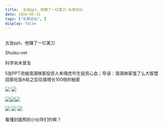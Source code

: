 ```yaml
---
title:  五张ppt，他赚了一亿美刀-水库论坛
date: 2016-05-15
tags: ["水库论坛", ]
display: false
---
```



## 



五张ppt，他赚了一亿美刀




Shuiku-net




科学尚未普及


5张PPT浓缩滴滴映客投资人朱啸虎毕生投资心血；导语：滴滴映客饿了么大智慧回家吃饭A轮之后估值增长100倍的秘密



<img data-s="300,640" data-type="png" src="http://mmbiz.qpic.cn/mmbiz/Ok4hZ0tV6r4gibSibOAAUnIfvqUIsIC2vQApVP1DcJwbx5o0UicbIOVC7IENCF8ia5hH2iamv9QKLBqkW7gD13xwW1w/0?wx_fmt=png" data-ratio="0.737410071942446" data-w=""/>

<img data-s="300,640" data-type="jpeg" src="http://mmbiz.qpic.cn/mmbiz/Ok4hZ0tV6r4gibSibOAAUnIfvqUIsIC2vQ9byiaxAQPOZZK96EiarHBaVzmtOrBXAlMJofTxETgWnF6xByuqlLiaPicw/0?wx_fmt=jpeg" style="line-height: 1.6;" data-ratio="0.7302158273381295" data-w=""/>





<img data-s="300,640" data-type="jpeg" src="http://mmbiz.qpic.cn/mmbiz/Ok4hZ0tV6r4gibSibOAAUnIfvqUIsIC2vQDQBVfRjzEY1G1UiaCrfV8QjVOh8iak6qY3E7PX5LdRgjW6WCiaialBqepg/0?wx_fmt=jpeg" data-ratio="0.6384892086330936" data-w=""/><img data-s="300,640" data-type="jpeg" src="http://mmbiz.qpic.cn/mmbiz/Ok4hZ0tV6r4gibSibOAAUnIfvqUIsIC2vQ8eBwC0q3CeN7EFSjNKPCa4oXloIHiaBmh8WYraqKhLIPDAbs9aSLdhA/0?wx_fmt=jpeg" data-ratio="0.6348920863309353" data-w=""/><img data-s="300,640" data-type="jpeg" src="http://mmbiz.qpic.cn/mmbiz/Ok4hZ0tV6r4gibSibOAAUnIfvqUIsIC2vQ221jDa3DVVKicRZFrIEc0E1Qyb1vyqJnZqsTxWKMFdNcEU3Q9CRhvsQ/0?wx_fmt=jpeg" data-ratio="0.6348920863309353" data-w=""/>



<img data-s="300,640" data-type="jpeg" src="http://mmbiz.qpic.cn/mmbiz/Ok4hZ0tV6r4gibSibOAAUnIfvqUIsIC2vQstnjajNdyFC2b2E4vIsCSQklicQJomhh4biaZgFxtOe6n9PFib1JmjQ7Q/0?wx_fmt=jpeg" data-ratio="0.6510791366906474" data-w=""/>





<img data-s="300,640" data-type="jpeg" src="http://mmbiz.qpic.cn/mmbiz/Ok4hZ0tV6r4gibSibOAAUnIfvqUIsIC2vQmrSABkG6hRYNUvHmw3hdb5eoeA4Y7UjwqNkAXS6NvvA8h1Xup0icTjQ/0?wx_fmt=jpeg" data-ratio="0.5881294964028777" data-w=""/>



<img data-s="300,640" data-type="jpeg" src="http://mmbiz.qpic.cn/mmbiz/Ok4hZ0tV6r4gibSibOAAUnIfvqUIsIC2vQL4RK6MOJltBVMxYqjmt6nrO6sKYoic0cpCiaCeSwzHf3ESrBvdgaHSRw/0?wx_fmt=jpeg" data-ratio="0.6798561151079137" data-w=""/>



看懂封面照的小伙伴们约嘛？